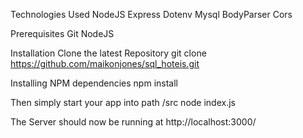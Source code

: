 Technologies Used
    NodeJS
    Express
    Dotenv
    Mysql
    BodyParser
    Cors

Prerequisites
    Git
    NodeJS

Installation
    Clone the latest Repository
    git clone https://github.com/maikonjones/sql_hoteis.git

Installing NPM dependencies 
    npm install

Then simply start your app into path /src 
    node index.js

The Server should now be running at http://localhost:3000/